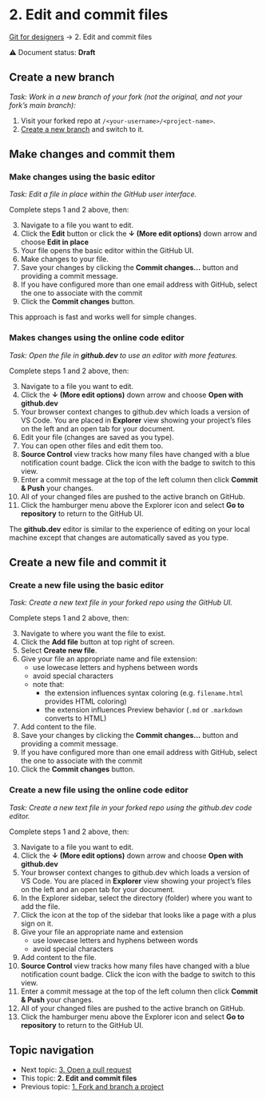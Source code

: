 # 2. Edit and commit files

[Git for designers](../README.md) → 2. Edit and commit files

⚠️ Document status: **Draft**

## Create a new branch

*Task: Work in a new branch of your fork (not the original, and not your fork’s main branch):*

1. Visit your forked repo at `/<your-username>/<project-name>`.
2. [Create a new branch](1-fork-and-branch.md) and switch to it.

## Make changes and commit them

### Make changes using the basic editor

*Task: Edit a file in place within the GitHub user interface.*

Complete steps 1 and 2 above, then:

3. Navigate to a file you want to edit.
4. Click the **Edit** button or click the **↓ (More edit options)** down arrow and choose **Edit in place**
5. Your file opens the basic editor within the GitHub UI.
6. Make changes to your file.
7. Save your changes by clicking the **Commit changes…** button and providing a commit message.
8. If you have configured more than one email address with GitHub, select the one to associate with the commit 
9. Click the **Commit changes** button.

This approach is fast and works well for simple changes.

### Makes changes using the online code editor

*Task: Open the file in **github.dev** to use an editor with more features.*

Complete steps 1 and 2 above, then:

3. Navigate to a file you want to edit.
4. Click the **↓ (More edit options)** down arrow and choose **Open with github.dev**
5. Your browser context changes to github.dev which loads a version of VS Code. You are placed in **Explorer** view showing your project’s files on the left and an open tab for your document.
6. Edit your file (changes are saved as you type).
7. You can open other files and edit them too.
8. **Source Control** view tracks how many files have changed with a blue notification count badge. Click the icon with the badge to switch to this view.
9. Enter a commit message at the top of the left column then click **Commit & Push** your changes.
10. All of your changed files are pushed to the active branch on GitHub.
11. Click the hamburger menu above the Explorer icon and select **Go to repository** to return to the GitHub UI.

The **github.dev** editor is similar to the experience of editing on your local machine except that changes are automatically saved as you type.

## Create a new file and commit it

### Create a new file using the basic editor

*Task: Create a new text file in your forked repo using the GitHub UI.*

Complete steps 1 and 2 above, then:

3. Navigate to where you want the file to exist.
4. Click the **Add file** button at top right of screen.
5. Select **Create new file**.
6. Give your file an appropriate name and file extension:
    - use lowecase letters and hyphens between words
    - avoid special characters
    - note that:
    	- the extension influences syntax coloring (e.g. `filename.html` provides HTML coloring)
		- the extension influences Preview behavior (`.md` or `.markdown` converts to HTML)
7. Add content to the file.
8. Save your changes by clicking the **Commit changes…** button and providing a commit message.
9. If you have configured more than one email address with GitHub, select the one to associate with the commit 
10. Click the **Commit changes** button.

### Create a new file using the online code editor

*Task: Create a new text file in your forked repo using the github.dev code editor.*

Complete steps 1 and 2 above, then:

3. Navigate to a file you want to edit.
4. Click the **↓ (More edit options)** down arrow and choose **Open with github.dev**
5. Your browser context changes to github.dev which loads a version of VS Code. You are placed in **Explorer** view showing your project’s files on the left and an open tab for your document.
6. In the Explorer sidebar, select the directory (folder) where you want to add the file.
7. Click the icon at the top of the sidebar that looks like a page with a plus sign on it.
8. Give your file an appropriate name and extension
    - use lowecase letters and hyphens between words
    - avoid special characters
7. Add content to the file.
8. **Source Control** view tracks how many files have changed with a blue notification count badge. Click the icon with the badge to switch to this view.
9. Enter a commit message at the top of the left column then click **Commit & Push** your changes.
10. All of your changed files are pushed to the active branch on GitHub.
11. Click the hamburger menu above the Explorer icon and select **Go to repository** to return to the GitHub UI.

## Topic navigation

*	Next topic: [3. Open a pull request](3-open-pull-request.md)
*	This topic: **2. Edit and commit files**
*	Previous topic: [1. Fork and branch a project](1-fork-and-branch.md)
